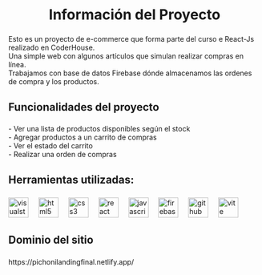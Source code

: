 <h1 align="center">Información del Proyecto</h1>

###

<p align="left">Esto es un proyecto de e-commerce que forma parte del curso e React-Js realizado en CoderHouse.<br>Una simple web con algunos artículos que simulan realizar compras en línea.<br>Trabajamos con base de datos Firebase dónde almacenamos las ordenes de compra y los productos.</p>

###

<h2 align="left">Funcionalidades del proyecto</h2>

###

<p align="left">- Ver una lista de productos disponibles según el stock<br>- Agregar productos a un carrito de compras<br>- Ver el estado del carrito<br>- Realizar una orden de compras</p>

###

<h2 align="left">Herramientas utilizadas:</h2>

###

<div align="left">
  <img src="https://cdn.jsdelivr.net/gh/devicons/devicon/icons/visualstudio/visualstudio-plain.svg" height="40" alt="visualstudio logo"  />
  <img width="12" />
  <img src="https://cdn.jsdelivr.net/gh/devicons/devicon/icons/html5/html5-original.svg" height="40" alt="html5 logo"  />
  <img width="12" />
  <img src="https://cdn.jsdelivr.net/gh/devicons/devicon/icons/css3/css3-original.svg" height="40" alt="css3 logo"  />
  <img width="12" />
  <img src="https://skillicons.dev/icons?i=react" height="40" alt="react logo"  />
  <img width="12" />
  <img src="https://cdn.jsdelivr.net/gh/devicons/devicon/icons/javascript/javascript-original.svg" height="40" alt="javascript logo"  />
  <img width="12" />
  <img src="https://cdn.jsdelivr.net/gh/devicons/devicon/icons/firebase/firebase-plain.svg" height="40" alt="firebase logo"  />
  <img width="12" />
  <img src="https://cdn.jsdelivr.net/gh/devicons/devicon/icons/github/github-original.svg" height="40" alt="github logo"  />
  <img width="12" />
  <img src="https://cdn.simpleicons.org/vite/646CFF" height="40" alt="vite logo"  />
</div>

###

<h2 align="left">Dominio del sitio</h2>

###

<p align="left"> https://pichonilandingfinal.netlify.app/ </p>

###